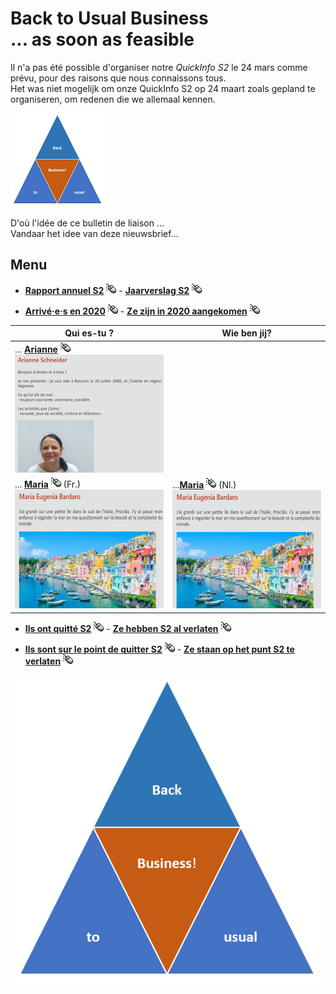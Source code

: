 <link rel="stylesheet" href="S2.css">
<link rel="stylesheet" href="foghorn2.css">

# Back to Usual Business<br>... as soon as feasible

Il n'a pas été possible d'organiser notre *QuickInfo S2* le 24 mars comme prévu, pour des raisons que nous connaissons tous.  
Het was niet mogelijk om onze QuickInfo S2 op 24 maart zoals gepland te organiseren, om redenen die we allemaal kennen.

![](b2ub.png)

D'où l'idée de ce bulletin de liaison ...  
Vandaar het idee van deze nieuwsbrief...

## Menu

* [**Rapport annuel S2**](Rapport_S2.md) ![](click.gif) - [**Jaarverslag S2**](Verslag_S2.md)  ![](click.gif)

* [**Arrivé&middot;e&middot;s en 2020**]()  ![](click.gif) - [**Ze zijn in 2020 aangekomen**]()  ![](click.gif)

| Qui es-tu ? | Wie ben jij? |
| --- | --- |
| ... [**Arianne**](Arianne_Schneider.md)  ![](click.gif)<br>![](smallAS.png) | &nbsp; |
| ... [**Maria**](Maria_Eugenia_Bardaro_FR.md)  ![](click.gif) (Fr.)<br>![](smallMEB.png) | ...[**Maria**](Maria_Eugenia_Bardaro_NL.md)  ![](click.gif) (Nl.)<br>![](smallMEB.png) |

* [**Ils ont quitté S2**]()  ![](click.gif) - [**Ze hebben S2 al verlaten**]() ![](click.gif)

* [**Ils sont sur le point de quitter S2**]()  ![](click.gif) - [**Ze staan ​​op het punt S2 te verlaten**]() ![](click.gif)


![](B2usualB.png)

